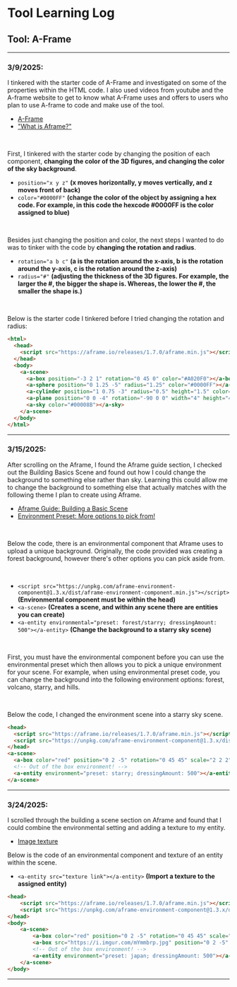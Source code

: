 # Tool Learning Log

## Tool: A-Frame

---

### 3/9/2025:
I tinkered with the starter code of A-Frame and investigated on some of the properties within the HTML code. I also used videos from youtube and the A-frame website to get to know what A-Frame uses and offers to users who plan to use A-frame to code and make use of the tool.

* [A-Frame](https://aframe.io/docs/1.7.0/introduction/)
* ["What is Aframe?"](https://www.youtube.com/watch?v=ktjMCanKNLk)

<br>

First, I tinkered with the starter code by changing the position of each component, **changing the color of the 3D figures, and changing the color of the sky background**.
  * ``position="x y z"`` **(x moves horizontally, y moves vertically, and z moves front of back)**
  * ``color="#0000FF"`` **(change the color of the object by assigning a hex code. For example, in this code the hexcode #0000FF is the color assigned to blue)**

<br>

Besides just changing the position and color, the next steps I wanted to do was to tinker with the code by **changing the rotation and radius**.
  * ``rotation="a b c"`` **(a is the rotation around the x-axis, b is the rotation around the y-axis, c is the rotation around the z-axis)**
  * ``radius="#"`` **(adjusting the thickness of the 3D figures. For example, the larger the #, the bigger the shape is. Whereas, the lower the #, the smaller the shape is.)**

<br>

Below is the starter code I tinkered before I tried changing the rotation and radius:

```HTML
<html>
  <head>
    <script src="https://aframe.io/releases/1.7.0/aframe.min.js"></script>
  </head>
  <body>
    <a-scene>
      <a-box position="-3 2 1" rotation="0 45 0" color="#A020F0"></a-box>
      <a-sphere position="0 1.25 -5" radius="1.25" color="#0000FF"></a-sphere>
      <a-cylinder position="1 0.75 -3" radius="0.5" height="1.5" color="#00FF00"></a-cylinder>
      <a-plane position="0 0 -4" rotation="-90 0 0" width="4" height="4" color="#7BC8A4"></a-plane>
      <a-sky color="#00008B"></a-sky>
    </a-scene>
  </body>
</html>
```
<hr>

### 3/15/2025:
After scrolling on the Aframe, I found the Aframe guide section, I checked out the Building Basics Scene and found out how I could change the background to something else rather than sky. Learning this could allow me to change the background to something else that actually matches with the following theme I plan to create using Aframe.

* [Aframe Guide: Building a Basic Scene](https://aframe.io/docs/1.7.0/guides/building-a-basic-scene.html)
* [Environment Preset: More options to pick from!](https://supermedium.com/aframe-environment-component/#)

<br>

Below the code, there is an environmental component that Aframe uses to upload a unique background. Originally, the code provided was creating a forest background, however there's other options you can pick aside from.

<br>

  * ``<script src="https://unpkg.com/aframe-environment-component@1.3.x/dist/aframe-environment-component.min.js"></script>`` **(Environmental component must be within the head)**
  * ``<a-scene>`` **(Creates a scene, and within any scene there are entities you can create)**
  * ``<a-entity environmental="preset: forest/starry; dressingAmount: 500"></a-entity>`` **(Change the background to a starry sky scene)**

<br>

First, you must have the environmental component before you can use the environmental preset which then allows you to pick a unique environment for your scene. For example, when using environmental preset code, you can change the background into the following environment options: forest, volcano, starry, and hills.

<br>

Below the code, I changed the environment scene into a starry sky scene.
```HTML
<head>
  <script src="https://aframe.io/releases/1.7.0/aframe.min.js"></script>
  <script src="https://unpkg.com/aframe-environment-component@1.3.x/dist/aframe-environment-component.min.js"></script>
</head>
<a-scene>
  <a-box color="red" position="0 2 -5" rotation="0 45 45" scale="2 2 2"></a-box>
  <!-- Out of the box environment! -->
  <a-entity environment="preset: starry; dressingAmount: 500"></a-entity>
</a-scene>
```
<hr>

### 3/24/2025:
I scrolled through the building a scene section on Aframe and found that I could combine the environmental setting and adding a texture to my entity.

* [Image texture](https://aframe.io/docs/1.7.0/guides/building-a-basic-scene.html)

Below is the code of an environmental component and texture of an entity within the scene.

* ``<a-entity src="texture link"></a-entity>`` **(Import a texture to the assigned entity)**

```HTML
<head>
    <script src="https://aframe.io/releases/1.7.0/aframe.min.js"></script>
    <script src="https://unpkg.com/aframe-environment-component@1.3.x/dist/aframe-environment-component.min.js"></script>
</head>
<body>
    <a-scene>
        <a-box color="red" position="0 2 -5" rotation="0 45 45" scale="2 2 2"></a-box>
        <a-box src="https://i.imgur.com/mYmmbrp.jpg" position="0 2 -5" rotation="0 45 45" scale="2 2 2"></a-box>
        <!-- Out of the box environment! -->
        <a-entity environment="preset: japan; dressingAmount: 500"></a-entity>
    </a-scene>
</body>
```
<hr>














<!--
* Links you used today (websites, videos, etc)
* Things you tried, progress you made, etc
* Challenges, a-ha moments, etc
* Questions you still have
* What you're going to try next
-->
